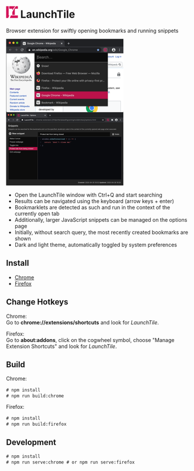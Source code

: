 # <img src="media/logo.svg" width="32" height="32" alt=""> LaunchTile

Browser extension for swiftly opening bookmarks and running snippets

<img src="media/screenshot-640x400.png" width="320" align="left" alt="Screenshot of LaunchTile">
<img src="media/screenshot-options.png" width="320" alt="Screenshot of the LaunchTile options page">

* Open the LaunchTile window with Ctrl+Q and start searching
* Results can be navigated using the keyboard (arrow keys + enter)
* Bookmarklets are detected as such and run in the context of the currently open tab
* Additionally, larger JavaScript snippets can be managed on the options page
* Initially, without search query, the most recently created bookmarks are shown
* Dark and light theme, automatically toggled by system preferences

## Install

* [Chrome](https://chrome.google.com/webstore/detail/launchtile/jmcdhjepahpchldnembnbejniokgbbln)
* [Firefox](https://addons.mozilla.org/en-US/firefox/addon/launchtile/)

## Change Hotkeys

Chrome:  
Go to **chrome://extensions/shortcuts** and look for _LaunchTile_.

Firefox:  
Go to **about:addons**, click on the cogwheel symbol, choose "Manage Extension Shortcuts" and look for _LaunchTile_.

## Build

Chrome:

```
# npm install
# npm run build:chrome
```

Firefox: 

```
# npm install
# npm run build:firefox
```

## Development

```
# npm install
# npm run serve:chrome # or npm run serve:firefox 
```
